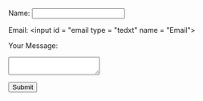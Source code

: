 <!DOCTYPE html>
<html>
  <head>
    <meta charset="utf-8">
    <meta name="viewport" content="width=device-width">
    <title>repl.it</title>
    <link href="style.css" rel="stylesheet" type="text/css" />
  </head>
  <body>

  <main>

  <section>
<div class = "group">
  <div class = "item-double">

 <form action="#" method="POST">
<label for ="name"> Name: </label>
<input id = "name" type = "text" name = "Name">

<label for = "email"> Email: </label>
<input id = "email type = "tedxt" name = "Email">

<label for = "usermessage"> Your Message: </label>
<textarea id = "usermessage" type = "text" name = "Your message"> </textarea>

<button type = "submit"> Submit </button>
</form> 
</div>
  </main>
